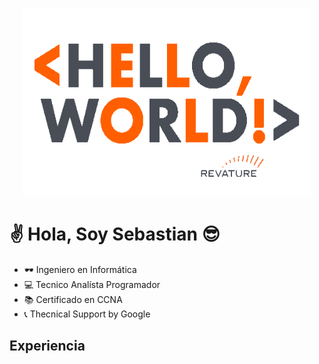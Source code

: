 <p align="center">
  <img width="460" height="300" src="./assets/gif/hello_world.gif">
</p>

# :v: Hola, Soy Sebastian :sunglasses:

- :dark_sunglasses: Ingeniero en Informática
- :computer: Tecnico Analísta Programador
- :books: Certificado en CCNA
- :telephone_receiver: Thecnical Support by Google

## Experiencia

